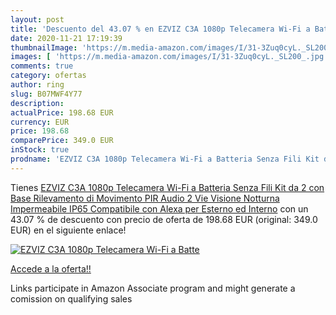 ```yaml
---
layout: post
title: 'Descuento del 43.07 % en EZVIZ C3A 1080p Telecamera Wi-Fi a Batte'
date: 2020-11-21 17:19:39
thumbnailImage: 'https://m.media-amazon.com/images/I/31-3Zuq0cyL._SL200_.jpg'
images: [ 'https://m.media-amazon.com/images/I/31-3Zuq0cyL._SL200_.jpg' ]
comments: true
category: ofertas
author: ring
slug: B07MWF4Y77
description:
actualPrice: 198.68 EUR
currency: EUR
price: 198.68
comparePrice: 349.0 EUR
inStock: true
prodname: 'EZVIZ C3A 1080p Telecamera Wi-Fi a Batteria Senza Fili Kit da 2 con Base  Rilevamento di Movimento PIR  Audio 2 Vie  Visione Notturna  Impermeabile IP65  Compatibile con Alexa per Esterno ed Interno'
---
```


Tienes [EZVIZ C3A 1080p Telecamera Wi-Fi a Batteria Senza Fili Kit da 2 con Base  Rilevamento di Movimento PIR  Audio 2 Vie  Visione Notturna  Impermeabile IP65  Compatibile con Alexa per Esterno ed Interno](https://www.amazon.it/dp/B07MWF4Y77/?tag=tolees00-21) con un 43.07 % de descuento con precio de oferta de 198.68 EUR (original: 349.0 EUR) en el siguiente enlace!

[![EZVIZ C3A 1080p Telecamera Wi-Fi a Batte](https://m.media-amazon.com/images/I/31-3Zuq0cyL._SL200_.jpg)](https://www.amazon.it/dp/B07MWF4Y77/?tag=tolees00-21)

[Accede a la oferta!!](https://www.amazon.it/dp/B07MWF4Y77/?tag=tolees00-21)

Links participate in Amazon Associate program and might generate a comission on qualifying sales


